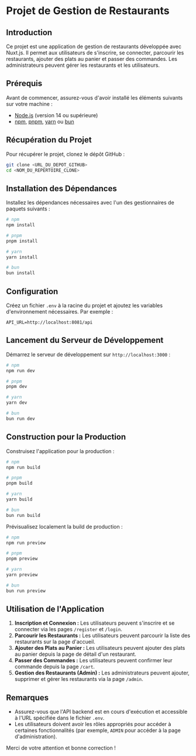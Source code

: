# Projet de Gestion de Restaurants

## Introduction

Ce projet est une application de gestion de restaurants développée avec Nuxt.js. Il permet aux utilisateurs de s'inscrire, se connecter, parcourir les restaurants, ajouter des plats au panier et passer des commandes. Les administrateurs peuvent gérer les restaurants et les utilisateurs.

## Prérequis

Avant de commencer, assurez-vous d'avoir installé les éléments suivants sur votre machine :

- [Node.js](https://nodejs.org/) (version 14 ou supérieure)
- [npm](https://www.npmjs.com/), [pnpm](https://pnpm.io/), [yarn](https://yarnpkg.com/) ou [bun](https://bun.sh/)

## Récupération du Projet

Pour récupérer le projet, clonez le dépôt GitHub :

```bash
git clone <URL_DU_DEPOT_GITHUB>
cd <NOM_DU_REPERTOIRE_CLONE>
```

## Installation des Dépendances

Installez les dépendances nécessaires avec l'un des gestionnaires de paquets suivants :

```bash
# npm
npm install

# pnpm
pnpm install

# yarn
yarn install

# bun
bun install
```

## Configuration

Créez un fichier `.env` à la racine du projet et ajoutez les variables d'environnement nécessaires. Par exemple :

```env
API_URL=http://localhost:8081/api
```

## Lancement du Serveur de Développement

Démarrez le serveur de développement sur `http://localhost:3000` :

```bash
# npm
npm run dev

# pnpm
pnpm dev

# yarn
yarn dev

# bun
bun run dev
```

## Construction pour la Production

Construisez l'application pour la production :

```bash
# npm
npm run build

# pnpm
pnpm build

# yarn
yarn build

# bun
bun run build
```

Prévisualisez localement la build de production :

```bash
# npm
npm run preview

# pnpm
pnpm preview

# yarn
yarn preview

# bun
bun run preview
```

## Utilisation de l'Application

1. **Inscription et Connexion :** Les utilisateurs peuvent s'inscrire et se connecter via les pages `/register` et `/login`.
2. **Parcourir les Restaurants :** Les utilisateurs peuvent parcourir la liste des restaurants sur la page d'accueil.
3. **Ajouter des Plats au Panier :** Les utilisateurs peuvent ajouter des plats au panier depuis la page de détail d'un restaurant.
4. **Passer des Commandes :** Les utilisateurs peuvent confirmer leur commande depuis la page `/cart`.
5. **Gestion des Restaurants (Admin) :** Les administrateurs peuvent ajouter, supprimer et gérer les restaurants via la page `/admin`.

## Remarques

- Assurez-vous que l'API backend est en cours d'exécution et accessible à l'URL spécifiée dans le fichier `.env`.
- Les utilisateurs doivent avoir les rôles appropriés pour accéder à certaines fonctionnalités (par exemple, `ADMIN` pour accéder à la page d'administration).

Merci de votre attention et bonne correction !